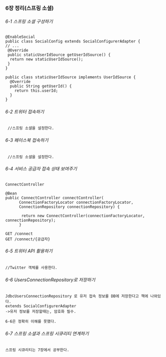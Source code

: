 ### 6장 정리(스프링 소셜)

###### 6-1 스프링 소셜 구성하기
~~~
@EnableSocial
public class SocialConfig extends SocialConfigurerAdapter {
// ...
 @Override
 public staticUserIdSource getUserIdSource() {
  return new staticUserIdSource();
 }
}

public class staticUserIdSource implements UserIdSource {
  @Override
  public String getUserId() {
    return this.userId;
  }
}
~~~
###### 6-2 트위터 접속하기
~~~
 //스프링 소셜을 설정한다.
~~~
######  6-3 페이스북 접속하기
~~~
 //스프링 소셜을 설정한다.
~~~
######  6-4 서비스 공급자 접속 상태 보여주기
~~~
ConnectController

@Bean
public ConnectController connectController(
      ConnectionFactoryLocator connectionFactoryLocator,
      ConnectionRepository connectionRepository) {
      
       return new ConnectController(connectionFactoryLocator, connectionRepository);
      }
 
GET /connect
GET /connect/{공급자}
~~~
######  6-5 트위터 API 활용하기
~~~
//Twitter 객체를 사용한다. 
~~~
######  6-6 UsersConnectionRepository로 저장하기
~~~
JdbcUsersConnectionRepository 로 유저 접속 정보를 DB에 저장한다고 책에 나와있다.
extends SocialConfigurerAdapter
->유저 정보를 저장할때는, 암호화 필수.

6-6은 정확히 이해를 못했다.
~~~
######  6-7 스프링 소셜과 스프링 시큐리티 연계하기
~~~
스프링 시큐리티는 7장에서 공부한다.
~~~

